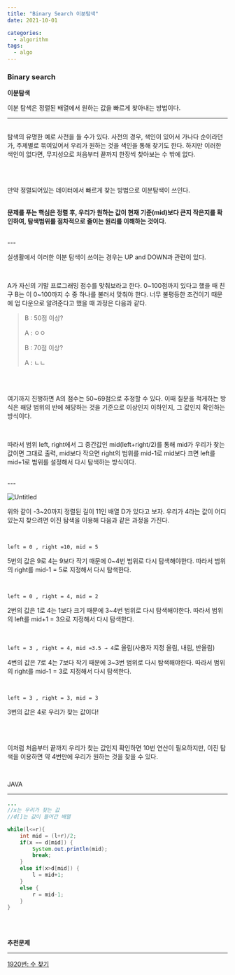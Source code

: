 ```yaml
---
title: "Binary Search 이분탐색"
date: 2021-10-01

categories:
  - algorithm
tags:
  - algo
---
```



### Binary search

**이분탐색**

이분 탐색은 정렬된 배열에서 원하는 값을 빠르게 찾아내는 방법이다.

---
<br>
탐색의 유명한 예로 사전을 들 수가 있다. 사전의 경우, 색인이 있어서 가나다 순이라던가, 주제별로 묶여있어서 우리가 원하는 것을 색인을 통해 찾기도 한다. 하지만 이러한 색인이 없다면, 무지성으로 처음부터 끝까지 한장씩 찾아보는 수 밖에 없다.

<br><br>

만약 정렬되어있는 데이터에서 빠르게 찾는 방법으로 이분탐색이 쓰인다.<br><br>

**문제를 푸는 핵심은 정렬 후, 우리가 원하는 값이 현재 기준(mid)보다 큰지 작은지를 확인하여, 탐색범위를 점차적으로 줄이는 원리를 이해하는 것이다.**

<br>
---

<br>

실생활에서 이러한 이분 탐색이 쓰이는 경우는 UP and DOWN과 관련이 있다.

<br>

A가 자신의 기말 프로그래밍 점수를 맞춰보라고 한다. 0~100점까지 있다고 했을 때 친구 B는 이 0~100까지 수 중 하나를 불러서 맞춰야 한다. 너무 불평등한 조건이기 때문에 업 다운으로 알려준다고 했을 때 과정은 다음과 같다.

> B : 50점 이상?
> 
> A : ㅇㅇ
>
> B : 70점 이상?
>
> A : ㄴㄴ

<br><br>

여기까지  진행하면 A의 점수는 50~69점으로 추정할 수 있다. 이때 질문을 적게하는 방식은 해당 범위의 반에 해당하는 것을 기준으로 이상인지 이하인지, 그 값인지 확인하는 방식이다.

<br>

따라서 범위 left, right에서 그 중간값인 mid(left+right/2)를 통해 mid가 우리가 찾는 값이면 그대로 출력, mid보다 작으면 right의 범위를 mid-1로 mid보다 크면 left를 mid+1로 범위를 설정해서 다시 탐색하는 방식이다.

<br>
---

![Untitled](https://user-images.githubusercontent.com/47859845/135489919-91fd9a43-0c2b-4978-81a4-17b8ceb9e5f4.png)

위와 같이 -3~20까지 정렬된 길이 11인 배열 D가 있다고 보자. 우리가 4라는 값이 어디있는지 찾으려면 이진 탐색을 이용해 다음과 같은 과정을 가진다.

<br>

`left = 0 , right =10, mid = 5`

5번의 값은 9로 4는 9보다 작기 때문에 0~4번 범위로 다시 탐색해야한다. 따라서 범위의 right를 mid-1 = 5로 지정해서 다시 탐색한다.

<br>

`left = 0 , right = 4, mid = 2`

2번의 값은 1로 4는 1보다 크기 때문에 3~4번 범위로 다시 탐색해야한다. 따라서 범위의 left를 mid+1 = 3으로 지정해서 다시 탐색한다.

<br>

`left = 3 , right = 4, mid =3.5 → 4`로 올림(사용자 지정 올림, 내림, 반올림)


4번의 값은 7로 4는 7보다 작기 때문에 3~3번 범위로 다시 탐색해야한다. 따라서 범위의 right를 mid-1 = 3로 지정해서 다시 탐색한다.

<br>

`left = 3 , right = 3, mid = 3`

3번의 값은 4로 우리가 찾는 값이다!

<br><br>

이처럼 처음부터 끝까지 우리가 찾는 값인지 확인하면 10번 연산이 필요하지만, 이진 탐색을 이용하면 약 4번만에 우리가 원하는 것을 찾을 수 있다.

<br>



JAVA

---

```java
...
//x는 우리가 찾는 값
//d[]는 값이 들어간 배열

while(l<=r){
	int mid = (l+r)/2;
	if(x == d[mid]) {
		System.out.println(mid);
		break;
	}
	else if(x>d[mid]) {
		l = mid+1;
	}
	else {
		r = mid-1;
	}
}
```

<br><br>

**추천문제**

---

[1920번: 수 찾기](https://www.acmicpc.net/problem/1920)

<br><br>
